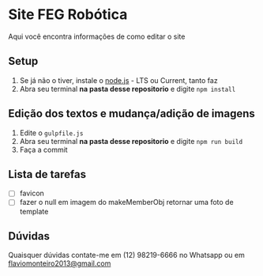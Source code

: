 # Site FEG Robótica
Aqui você encontra informações de como editar o site

## Setup
1. Se já não o tiver, instale o [node.js](https://nodejs.org) - LTS ou Current,
   tanto faz
2. Abra seu terminal **na pasta desse repositorio** e digite `npm install`

## Edição dos textos e mudança/adição de imagens
1. Edite o `gulpfile.js`
2. Abra seu terminal **na pasta desse repositorio** e digite `npm run build`
3. Faça a commit

## Lista de tarefas
- [ ] favicon
- [ ] fazer o null em imagem do makeMemberObj retornar uma foto de template

## Dúvidas
Quaisquer dúvidas contate-me em (12) 98219-6666 no Whatsapp ou em
[flaviomonteiro2013@gmail.com](mailto:flaviomonteiro2013@gmail.com)